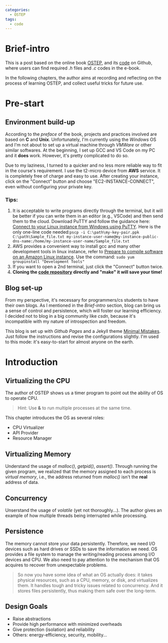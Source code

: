 ```yaml
---
categories: 
  - OSTEP
tags:
  - code
---
```

# Brief-intro

This is a post based on the online book [OSTEP](https://pages.cs.wisc.edu/~remzi/OSTEP/), and its [code](https://github.com/remzi-arpacidusseau/ostep-code) on Github, where users can find required *.h* files and *.c* codes in the e-book.

In the following chapters, the author aims at recording and reflecting on the process of learning OSTEP, and collect useful tricks for future use.

# Pre-start

## Environment build-up
According to the *preface* of the book, projects and practices involved are based on **C** and **Unix**. Unfortunately, I'm currently using the *Windows* OS and I'm not about to set up a virtual machine through *VMWare* or other similar softwares.
At the beginning, I set up GCC and VS Code on my PC and it **does** work. However, it's pretty complicated to do so.

Due to my laziness, I turned to a quicker and no less more reliable way to fit in the course's requirement.
I use the t2-micro device from **AWS** service. It is completely free of charge and easy to use.
After creating your instance, click on the "Connect" button and choose "EC2-INSTANCE-CONNECT", even without configuring your private key.

### Tips:
1. It is acceptable to write programs directly through the terminal, but it will be better if you can write them in an editor (e.g., VSCode) and then send them to the cloud. Download PuTTY and follow the guidance here: [Connect to your Linux instance from Windows using PuTTY](https://docs.aws.amazon.com/AWSEC2/latest/UserGuide/putty.html). Here is the only one-line code needed:`pscp -i C:\path\my-key-pair.ppk C:\path\Sample_file.txt my-instance-user-name@my-instance-public-dns-name:/home/my-instance-user-name/Sample_file.txt`
2. AWS provides a convenient way to install gcc and many other development tools in linux instance, refer to [Prepare to compile software on an Amazon Linux instance](https://docs.aws.amazon.com/AWSEC2/latest/UserGuide/compile-software.html). Use the command: `sudo yum groupinstall "Development Tools"`
3. If you want to open a 2nd terminal, just click the "Connect" button twice.
4. **Cloning the [code repository](https://github.com/remzi-arpacidusseau/ostep-code) directly and "make" it will save your time!**

## Blog set-up
From my perspective, it's necessary for programmers/cs students to have their own blogs. As I mentioned in the *Brief-intro* section, blog can bring us a sense of control and persistence, which will foster our learning efficiency. I decided not to blog in a big community like *csdn*, because it's incompatible with my nature of introspection and freedom.

This blog is set up with *Github Pages* and a Jekyll theme [Minimal Mistakes](https://mmistakes.github.io/minimal-mistakes/). Just follow the instructions and revise the configurations slightly. I'm used to this mode: it's easy-to-start for almost anyone on the earth.

# Introduction
## Virtualizing the CPU
The author of OSTEP shows us a timer program to point out the ability of OS to operate CPU.
> Hint: Use **&** to run multiple processes at the same time.

This chapter introduces the OS as several roles:
- CPU Virtualizer
- API Provider
- Resource Manager

## Virtualizing Memory
Understand the usage of *malloc()*, *getpid()*, *assert()*. Through running the given program, we realized that the memory assigned to each process is *virtual memory*, i.e., the address returned from *malloc()* isn't the **real** address of data.

## Concurrency
Unserstand the usage of *volatile* (yet not thoroughly...). The author gives an example of how multiple threads being interrupted while processing.

## Persistence
The memory cannot store your data persistently. Therefore, we need I/O devices such as hard drives or SSDs to save the information we need. OS provides a file system to manage the writing/reading process among I/O devices and CPU. We also need to pay attention to the mechanism that OS acquires to recover from unexpectable problems.

> So now you have some idea of what an OS actually does: it takes physical resources, such as a CPU, memory, or disk, and virtualizes them. It handles tough and tricky issues related to concurrency. And it stores files persistently, thus making them safe over the long-term.

## Design Goals
- Raise abstractions
- Provide high performance with minimized overheads
- Give protection (isolation) and reliability
- Others: energy-efficiency, security, mobility...
